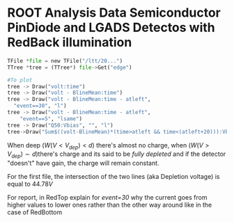 # ROOT Analysis Data Semiconductor PinDiode and LGADS Detectos with RedBack illumination

```python
TFile *file = new TFile("/ltt/20...")
TTree *tree = (TTree*) file->Get("edge")

#To plot
tree -> Draw("volt:time")
tree -> Draw("volt - BlineMean:time")
tree -> Draw("volt - BlineMean:time - atleft",
  "event==30", "l")
tree -> Draw("volt - BlineMean:time - atleft",
    "event==5", "lsame")
tree -> Draw("Q50:Vbias", "", "l")
tree->Draw("Sum$((volt-BlineMean)*(time>atleft && time<(atleft+20))):Vbias","","l")

```

When deep ($W(V<V_{dep})< d$) there's almost no charge, when ($W(V>V_{dep})\sim d$)there's charge and its said to be _fully depleted_ and if the detector "doesn't" have gain, the charge will remain constant.

For the first file, the intersection of the two lines (aka Depletion voltage) is equal to $44.78 V$

For report, in RedTop explain for _event=30_ why the current goes from higher values to lower ones rather than the other way around like in the case of RedBottom
